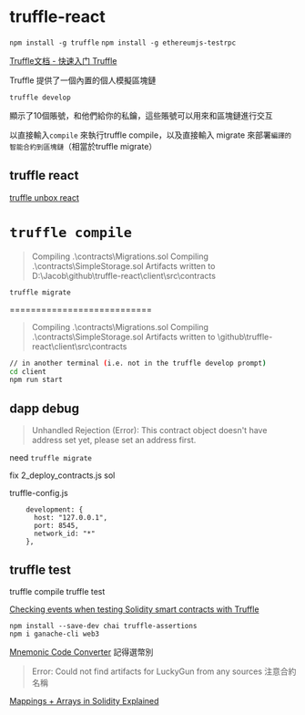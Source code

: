 # truffle-react

`npm install -g truffle`
`npm install -g ethereumjs-testrpc`

[Truffle文档 - 快速入门 Truffle](https://learnblockchain.cn/docs/truffle/quickstart.html)

Truffle 提供了一個內置的個人模擬區塊鏈

`truffle develop`  

顯示了10個賬號，和他們給你的私鑰，這些賬號可以用來和區塊鏈進行交互

以直接輸入`compile` 來執行truffle compile，以及直接輸入 migrate 來部署`編譯的智能合約到區塊鏈`（相當於truffle migrate）


## truffle react

[truffle unbox react](https://www.trufflesuite.com/boxes/react)

`truffle compile`  
===========================
> Compiling .\contracts\Migrations.sol
> Compiling .\contracts\SimpleStorage.sol
> Artifacts written to D:\Jacob\github\truffle-react\client\src\contracts

`truffle migrate`  

===========================
> Compiling .\contracts\Migrations.sol
> Compiling .\contracts\SimpleStorage.sol
> Artifacts written to \github\truffle-react\client\src\contracts

```sh
// in another terminal (i.e. not in the truffle develop prompt)
cd client
npm run start
```
## dapp debug

> Unhandled Rejection (Error): This contract object doesn't have address set yet, please set an address first.

need `truffle migrate`  

fix 2_deploy_contracts.js sol

truffle-config.js
```
    development: {
      host: "127.0.0.1",
      port: 8545,
      network_id: "*"
    },
```

## truffle test

truffle compile
truffle test

[Checking events when testing Solidity smart contracts with Truffle](https://kalis.me/check-events-solidity-smart-contract-test-truffle/)

`npm install --save-dev chai truffle-assertions`  
`npm i ganache-cli web3`

[Mnemonic Code Converter](https://iancoleman.io/bip39/#english) 記得選幣別


> Error: Could not find artifacts for LuckyGun from any sources
注意合約名稱

[Mappings + Arrays in Solidity Explained](https://medium.com/upstate-interactive/mappings-arrays-87afc697e64f)